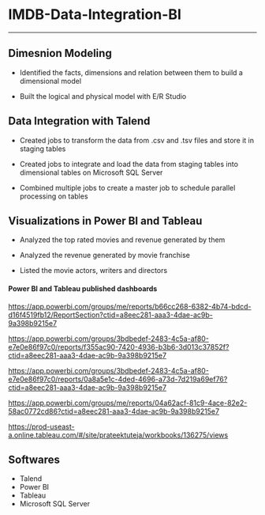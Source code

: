 # IMDB-Data-Integration-BI
-------------------------------------------------------------
## Dimesnion Modeling

* Identified the facts, dimensions and relation between them to build a dimensional model

* Built the logical and physical model with E/R Studio

## Data Integration with Talend

* Created jobs to transform the data from .csv and .tsv files and store it in staging tables

* Created jobs to integrate and load the data from staging tables into dimensional tables on Microsoft SQL Server

* Combined multiple jobs to create a master job to schedule parallel processing on tables 

## Visualizations in Power BI and Tableau

* Analyzed the top rated movies and revenue generated by them

* Analyzed the revenue generated by movie franchise 

* Listed the movie actors, writers and directors

#### Power BI and Tableau published dashboards

https://app.powerbi.com/groups/me/reports/b66cc268-6382-4b74-bdcd-d16f4519fb12/ReportSection?ctid=a8eec281-aaa3-4dae-ac9b-9a398b9215e7

https://app.powerbi.com/groups/3bdbedef-2483-4c5a-af80-e7e0e86f97c0/reports/f355ac90-7420-4936-b3b6-3d013c37852f?ctid=a8eec281-aaa3-4dae-ac9b-9a398b9215e7

https://app.powerbi.com/groups/3bdbedef-2483-4c5a-af80-e7e0e86f97c0/reports/0a8a5e1c-4ded-4696-a73d-7d219a69ef76?ctid=a8eec281-aaa3-4dae-ac9b-9a398b9215e7

https://app.powerbi.com/groups/me/reports/04a62acf-81c9-4ace-82e2-58ac0772cd86?ctid=a8eec281-aaa3-4dae-ac9b-9a398b9215e7

https://prod-useast-a.online.tableau.com/#/site/prateektuteja/workbooks/136275/views


## Softwares
* Talend
* Power BI
* Tableau
* Microsoft SQL Server

